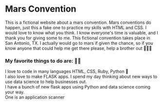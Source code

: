 # Mars Convention
This is a fictional website about a mars convention. Mars conventions do happen, just this a fake one to practice my  skills with HTML and CSS. I would love to know what you think. I know everyone's time is valuable, and I thank you for giving some to me. This fictional convention takes place in San Antonio, TX. I actually would go to mars if given the chance, so if you know anyone that could help me get there please, help a brother out 🤣😂🤣
### My favorite things to do are: 👨‍💻
I love to code in many languages HTML, CSS, Ruby, Python 🐍<br/>
I also love to make FLASK apps. I spend my day thinking about new ways to use data science to help businesses out.<br/>
I have a bunch of new flask apps using Python and data science coming your way.<br/>
One is an application scanner
